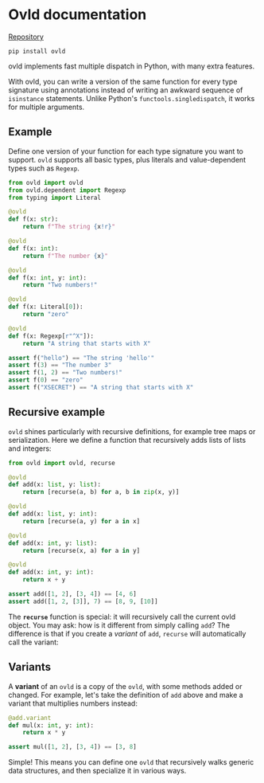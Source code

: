 # Ovld documentation

[Repository](https://github.com/breuleux/ovld)

```
pip install ovld
```

ovld implements fast multiple dispatch in Python, with many extra features.

With ovld, you can write a version of the same function for every type signature using annotations instead of writing an awkward sequence of `isinstance` statements. Unlike Python's `functools.singledispatch`, it works for multiple arguments.

## Example

Define one version of your function for each type signature you want to support. `ovld` supports all basic types, plus literals and value-dependent types such as `Regexp`.

```python
from ovld import ovld
from ovld.dependent import Regexp
from typing import Literal

@ovld
def f(x: str):
    return f"The string {x!r}"

@ovld
def f(x: int):
    return f"The number {x}"

@ovld
def f(x: int, y: int):
    return "Two numbers!"

@ovld
def f(x: Literal[0]):
    return "zero"

@ovld
def f(x: Regexp[r"^X"]):
    return "A string that starts with X"

assert f("hello") == "The string 'hello'"
assert f(3) == "The number 3"
assert f(1, 2) == "Two numbers!"
assert f(0) == "zero"
assert f("XSECRET") == "A string that starts with X"
```


## Recursive example

`ovld` shines particularly with recursive definitions, for example tree maps or serialization. Here we define a function that recursively adds lists of lists and integers:

```python
from ovld import ovld, recurse

@ovld
def add(x: list, y: list):
    return [recurse(a, b) for a, b in zip(x, y)]

@ovld
def add(x: list, y: int):
    return [recurse(a, y) for a in x]

@ovld
def add(x: int, y: list):
    return [recurse(x, a) for a in y]

@ovld
def add(x: int, y: int):
    return x + y

assert add([1, 2], [3, 4]) == [4, 6]
assert add([1, 2, [3]], 7) == [8, 9, [10]]
```

The **`recurse`** function is special: it will recursively call the current ovld object. You may ask: how is it different from simply calling `add`? The difference is that if you create a *variant* of `add`, `recurse` will automatically call the variant:


## Variants

A **variant** of an `ovld` is a copy of the `ovld`, with some methods added or changed. For example, let's take the definition of `add` above and make a variant that multiplies numbers instead:

```python
@add.variant
def mul(x: int, y: int):
    return x * y

assert mul([1, 2], [3, 4]) == [3, 8]
```

Simple! This means you can define one `ovld` that recursively walks generic data structures, and then specialize it in various ways.
